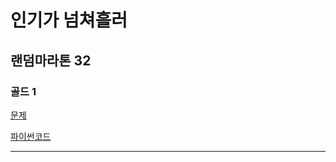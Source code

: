 # 인기가 넘쳐흘러 
## 랜덤마라톤 32
### 골드 1
[문제](https://www.acmicpc.net/problem/17258)

[파이썬코드](17258.py)

---
